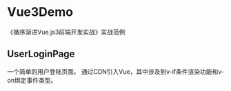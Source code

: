 # Vue3Demo
《循序渐进Vue.js3前端开发实战》实战范例

## UserLoginPage
一个简单的用户登陆页面。
通过CDN引入Vue，其中涉及到v-if条件渲染功能和v-on绑定事件类型。
